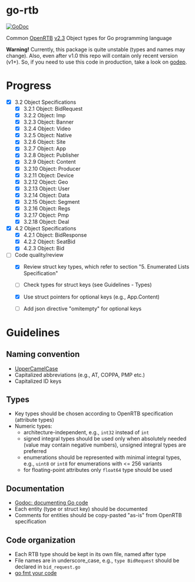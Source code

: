 # go-rtb

[![GoDoc](https://godoc.org/github.com/mxmCherry/go-rtb/2.3/rtb?status.svg)](https://godoc.org/github.com/mxmCherry/go-rtb/2.3/rtb)

Common [OpenRTB](//github.com/openrtb/OpenRTB) [v2.3](//github.com/openrtb/OpenRTB/blob/master/OpenRTB-API-Specification-Version-2-3-FINAL.pdf) Object types for Go programming language

**Warning!** Currently, this package is quite unstable (types and names may change). Also, even after v1.0 this repo will contain only recent version (v1+). So, if you need to use this code in production, take a look on [godep](//github.com/tools/godep).


# Progress
- [x] 3.2 Object Specifications
	- [x] 3.2.1 Object: BidRequest
	- [x] 3.2.2 Object: Imp
	- [x] 3.2.3 Object: Banner
	- [x] 3.2.4 Object: Video
	- [x] 3.2.5 Object: Native
	- [x] 3.2.6 Object: Site
	- [x] 3.2.7 Object: App
	- [x] 3.2.8 Object: Publisher
	- [x] 3.2.9 Object: Content
	- [x] 3.2.10 Object: Producer
	- [x] 3.2.11 Object: Device
	- [x] 3.2.12 Object: Geo
	- [x] 3.2.13 Object: User
	- [x] 3.2.14 Object: Data
	- [x] 3.2.15 Object: Segment
	- [x] 3.2.16 Object: Regs
	- [x] 3.2.17 Object: Pmp
	- [x] 3.2.18 Object: Deal
- [x] 4.2 Object Specifications
	- [x] 4.2.1 Object: BidResponse
	- [x] 4.2.2 Object: SeatBid
	- [x] 4.2.3 Object: Bid
- [ ] Code quality/review
	- [x] Review struct key types, which refer to section "5. Enumerated Lists Specification"
	- [ ] Check types for struct keys (see Guidelines - Types)
	- [x] Use struct pointers for optional keys (e.g., App.Content)
	- [ ] Add json directive "omitempty" for optional keys


# Guidelines

## Naming convention
- [UpperCamelCase](http://en.wikipedia.org/wiki/CamelCase)
- Capitalized abbreviations (e.g., AT, COPPA, PMP etc.)
- Capitalized ID keys

## Types
- Key types should be chosen according to OpenRTB specification (attribute types)
- Numeric types:
	- architecture-independent, e.g., ```int32``` instead of ```int```
	- signed integral types should be used only when absolutely needed (value may contain negative numbers), unsigned integral types are preferred
	- enumerations should be represented with minimal integral types, e.g., ```uint8``` or ```int8``` for enumerations with <= 256 variants
	- for floating-point attributes only ```float64``` type should be used

## Documentation
- [Godoc: documenting Go code](http://blog.golang.org/godoc-documenting-go-code)
- Each entity (type or struct key) should be documented
- Comments for entities should be copy-pasted "as-is" from OpenRTB specification

## Code organization
- Each RTB type should be kept in its own file, named after type
- File names are in underscore_case, e.g., ```type BidRequest``` should be declared in ```bid_request.go```
- [go fmt your code](https://blog.golang.org/go-fmt-your-code)
